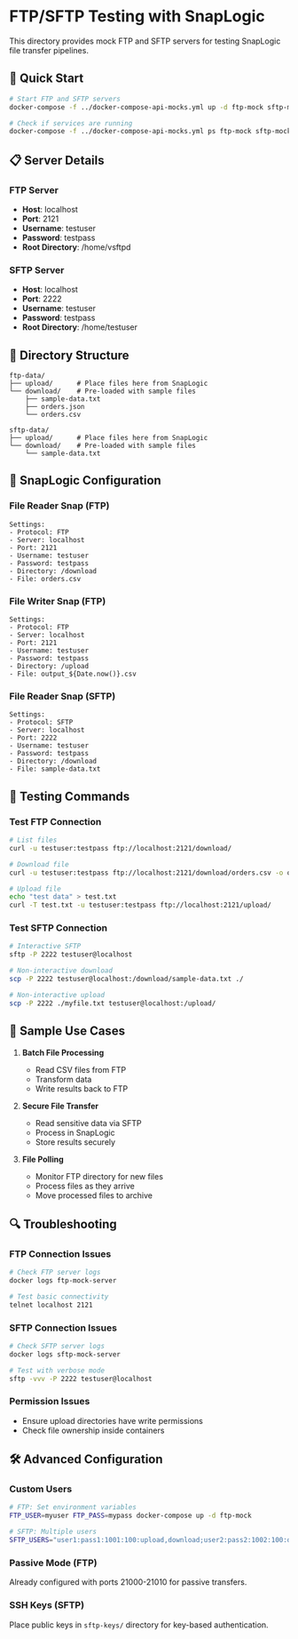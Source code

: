 # FTP/SFTP Testing with SnapLogic

This directory provides mock FTP and SFTP servers for testing SnapLogic file transfer pipelines.

## 🚀 Quick Start

```bash
# Start FTP and SFTP servers
docker-compose -f ../docker-compose-api-mocks.yml up -d ftp-mock sftp-mock

# Check if services are running
docker-compose -f ../docker-compose-api-mocks.yml ps ftp-mock sftp-mock
```

## 📋 Server Details

### FTP Server
- **Host**: localhost
- **Port**: 2121
- **Username**: testuser
- **Password**: testpass
- **Root Directory**: /home/vsftpd

### SFTP Server
- **Host**: localhost
- **Port**: 2222
- **Username**: testuser
- **Password**: testpass
- **Root Directory**: /home/testuser

## 📁 Directory Structure

```
ftp-data/
├── upload/      # Place files here from SnapLogic
└── download/    # Pre-loaded with sample files
    ├── sample-data.txt
    ├── orders.json
    └── orders.csv

sftp-data/
├── upload/      # Place files here from SnapLogic
└── download/    # Pre-loaded with sample files
    └── sample-data.txt
```

## 🔧 SnapLogic Configuration

### File Reader Snap (FTP)
```
Settings:
- Protocol: FTP
- Server: localhost
- Port: 2121
- Username: testuser
- Password: testpass
- Directory: /download
- File: orders.csv
```

### File Writer Snap (FTP)
```
Settings:
- Protocol: FTP
- Server: localhost
- Port: 2121
- Username: testuser
- Password: testpass
- Directory: /upload
- File: output_${Date.now()}.csv
```

### File Reader Snap (SFTP)
```
Settings:
- Protocol: SFTP
- Server: localhost
- Port: 2222
- Username: testuser
- Password: testpass
- Directory: /download
- File: sample-data.txt
```

## 🧪 Testing Commands

### Test FTP Connection
```bash
# List files
curl -u testuser:testpass ftp://localhost:2121/download/

# Download file
curl -u testuser:testpass ftp://localhost:2121/download/orders.csv -o orders.csv

# Upload file
echo "test data" > test.txt
curl -T test.txt -u testuser:testpass ftp://localhost:2121/upload/
```

### Test SFTP Connection
```bash
# Interactive SFTP
sftp -P 2222 testuser@localhost

# Non-interactive download
scp -P 2222 testuser@localhost:/download/sample-data.txt ./

# Non-interactive upload
scp -P 2222 ./myfile.txt testuser@localhost:/upload/
```

## 📝 Sample Use Cases

1. **Batch File Processing**
   - Read CSV files from FTP
   - Transform data
   - Write results back to FTP

2. **Secure File Transfer**
   - Read sensitive data via SFTP
   - Process in SnapLogic
   - Store results securely

3. **File Polling**
   - Monitor FTP directory for new files
   - Process files as they arrive
   - Move processed files to archive

## 🔍 Troubleshooting

### FTP Connection Issues
```bash
# Check FTP server logs
docker logs ftp-mock-server

# Test basic connectivity
telnet localhost 2121
```

### SFTP Connection Issues
```bash
# Check SFTP server logs
docker logs sftp-mock-server

# Test with verbose mode
sftp -vvv -P 2222 testuser@localhost
```

### Permission Issues
- Ensure upload directories have write permissions
- Check file ownership inside containers

## 🛠️ Advanced Configuration

### Custom Users
```bash
# FTP: Set environment variables
FTP_USER=myuser FTP_PASS=mypass docker-compose up -d ftp-mock

# SFTP: Multiple users
SFTP_USERS="user1:pass1:1001:100:upload,download;user2:pass2:1002:100:download" docker-compose up -d sftp-mock
```

### Passive Mode (FTP)
Already configured with ports 21000-21010 for passive transfers.

### SSH Keys (SFTP)
Place public keys in `sftp-keys/` directory for key-based authentication.
